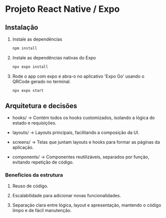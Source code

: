 # Projeto React Native / Expo

## Instalação

1. Instale as dependências

   ```bash
   npm install
   ```

2. Instale as dependências nativas do Expo

   ```bash
   npx expo install
   ```

3. Rode o app com expo e abra-o no aplicativo 'Expo Go' usando o QRCode gerado no terminal.
   ```bash
   npx expo start
   ```

## Arquitetura e decisões

- hooks/ → Contém todos os hooks customizados, isolando a lógica do estado e requisições.

- layouts/ → Layouts principais, facilitando a composição da UI.

- screens/ → Telas que juntam layouts e hooks para formar as páginas da aplicação.

- components/ → Componentes reutilizáveis, separados por função, evitando repetição de código.

### Benefícios da estrutura

1. Reuso de código.

2. Escalabilidade para adicionar novas funcionalidades.

3. Separação clara entre lógica, layout e apresentação, mantendo o código limpo e de fácil manutenção.
